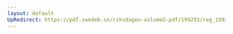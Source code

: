 ```yaml
---
layout: default
UpRedirect: https://pdf.swedeb.se/riksdagen-volumeG-pdf/199293/reg_199293_UU/reg_199293_UU_0005.pdf
---
```

